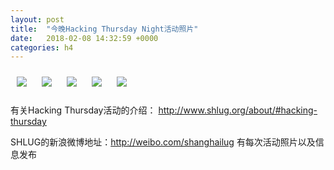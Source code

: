 ```yaml
---
layout: post
title:  "今晚Hacking Thursday Night活动照片"
date:   2018-02-08 14:32:59 +0000
categories: h4
---
```


[<img style='margin:10px;' src='/res2018/i208.h4/i208_1959_5900+08.1920p.jpg'>](/res2018/i208.h4/i208_1959_5900+08.JPG)
[<img style='margin:10px;' src='/res2018/i208.h4/i208_2030_2900+08.1920p.jpg'>](/res2018/i208.h4/i208_2030_2900+08.JPG)
[<img style='margin:10px;' src='/res2018/i208.h4/i208_2042_2400+08.1920p.jpg'>](/res2018/i208.h4/i208_2042_2400+08.JPG)
[<img style='margin:10px;' src='/res2018/i208.h4/i208_2103_4200+08.1920p.jpg'>](/res2018/i208.h4/i208_2103_4200+08.JPG)
[<img style='margin:10px;' src='/res2018/i208.h4/i208_2104_0300+08.1920p.jpg'>](/res2018/i208.h4/i208_2104_0300+08.JPG)

有关Hacking Thursday活动的介绍：
http://www.shlug.org/about/#hacking-thursday

SHLUG的新浪微博地址：http://weibo.com/shanghailug 有每次活动照片以及信息发布


